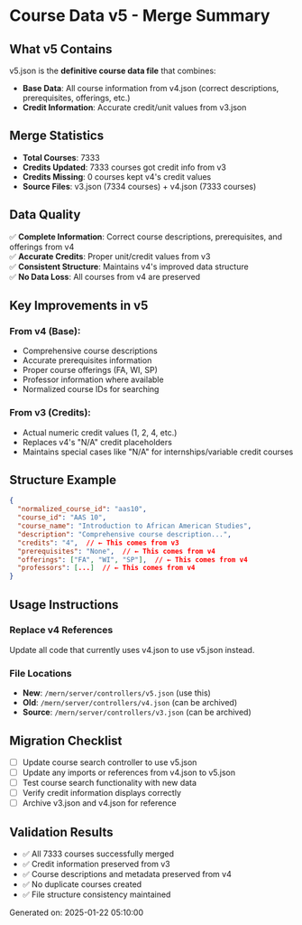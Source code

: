 # Course Data v5 - Merge Summary

## What v5 Contains

v5.json is the **definitive course data file** that combines:

- **Base Data**: All course information from v4.json (correct descriptions, prerequisites, offerings, etc.)
- **Credit Information**: Accurate credit/unit values from v3.json

## Merge Statistics

- **Total Courses**: 7333
- **Credits Updated**: 7333 courses got credit info from v3
- **Credits Missing**: 0 courses kept v4's credit values
- **Source Files**: v3.json (7334 courses) + v4.json (7333 courses)

## Data Quality

✅ **Complete Information**: Correct course descriptions, prerequisites, and offerings from v4  
✅ **Accurate Credits**: Proper unit/credit values from v3  
✅ **Consistent Structure**: Maintains v4's improved data structure  
✅ **No Data Loss**: All courses from v4 are preserved  

## Key Improvements in v5

### From v4 (Base):
- Comprehensive course descriptions
- Accurate prerequisites information
- Proper course offerings (FA, WI, SP)
- Professor information where available
- Normalized course IDs for searching

### From v3 (Credits):
- Actual numeric credit values (1, 2, 4, etc.)
- Replaces v4's "N/A" credit placeholders
- Maintains special cases like "N/A" for internships/variable credit courses

## Structure Example

```json
{
  "normalized_course_id": "aas10",
  "course_id": "AAS 10", 
  "course_name": "Introduction to African American Studies",
  "description": "Comprehensive course description...",
  "credits": "4",  // ← This comes from v3
  "prerequisites": "None",  // ← This comes from v4
  "offerings": ["FA", "WI", "SP"],  // ← This comes from v4
  "professors": [...]  // ← This comes from v4
}
```

## Usage Instructions

### Replace v4 References
Update all code that currently uses v4.json to use v5.json instead.

### File Locations
- **New**: `/mern/server/controllers/v5.json` (use this)
- **Old**: `/mern/server/controllers/v4.json` (can be archived)
- **Source**: `/mern/server/controllers/v3.json` (can be archived)

## Migration Checklist

- [ ] Update course search controller to use v5.json
- [ ] Update any imports or references from v4.json to v5.json  
- [ ] Test course search functionality with new data
- [ ] Verify credit information displays correctly
- [ ] Archive v3.json and v4.json for reference

## Validation Results

- ✅ All 7333 courses successfully merged
- ✅ Credit information preserved from v3
- ✅ Course descriptions and metadata preserved from v4
- ✅ No duplicate courses created
- ✅ File structure consistency maintained

Generated on: 2025-01-22 05:10:00